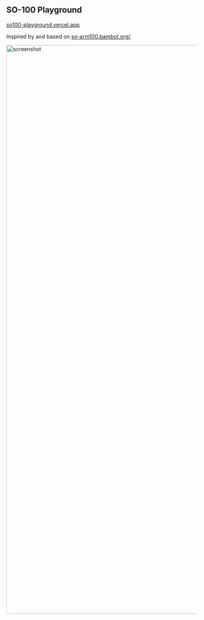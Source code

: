 ## SO-100 Playground

[so100-playground.vercel.app](https://so100-playground.vercel.app/)

Inspired by and based on [so-arm100.bambot.org/](https://so-arm100.bambot.org/).

<img width="1496" alt="screenshot" src="https://github.com/user-attachments/assets/285489e9-ccfe-4622-8a28-8025d42d6e5a" />

